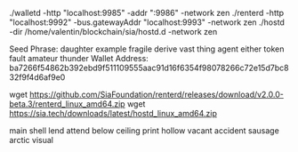 ./walletd -http "localhost:9985" -addr ":9986" -network zen
./renterd -http "localhost:9992" -bus.gatewayAddr "localhost:9993" -network zen
./hostd -dir /home/valentin/blockchain/sia/hostd.d -network zen


Seed Phrase: daughter example fragile derive vast thing agent either token fault amateur thunder
Wallet Address: ba7266f54862b392ebd9f511109555aac91d16f6354f98078266c72e15d7bc832f9f4d6af9e0



wget https://github.com/SiaFoundation/renterd/releases/download/v2.0.0-beta.3/renterd_linux_amd64.zip
wget https://sia.tech/downloads/latest/hostd_linux_amd64.zip 


main
shell lend attend below ceiling print hollow vacant accident sausage arctic visual